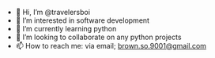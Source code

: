 - 👋 Hi, I’m @travelersboi
- 👀 I’m interested in software development
- 🌱 I’m currently learning python
- 💞️ I’m looking to collaborate on any python projects
- 📫 How to reach me: via email; brown.so.9001@gmail.com

<!---
travelersboi/travelersboi is a ✨ special ✨ repository because its `README.md` (this file) appears on your GitHub profile.
You can click the Preview link to take a look at your changes.
--->
